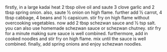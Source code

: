 firstly, in a large kadai heat 2 tbsp olive oil and saute 3 clove garlic and 2 tbsp spring onion.
also, saute ½ onion on high flame.
further add ½ carrot, 4 tbsp cabbage, 4 beans and ½ capsicum.
stir fry on high flame without overcooking vegetables.
now add 2 tbsp schezwan sauce and ½ tsp salt. you can also use homemade schezwan sauce or schezwan chutney.
stir fry for a minute making sure sauce is well combined.
furthermore, add in cooked noodles and stir fry on high flame.
mix until the sauce is well combined.
finally, add spring onions and enjoy schezwan noodles.
